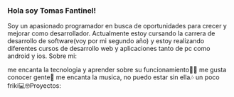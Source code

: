 ### Hola soy Tomas Fantinel!
Soy un apasionado programador en busca de oportunidades para crecer y mejorar como desarrollador. Actualmente estoy cursando la carrera de desarrollo de software(voy por mi segundo año) y estoy realizando diferentes cursos de desarrollo web y aplicaciones tanto de pc como android y ios. Sobre mi:

me encanta la tecnologia y aprender sobre su funcionamiento👨‍💻​
me gusta conocer gente🤝​
me encanta la musica, no puedo estar sin ella🎶​
un poco friki💻​🤓​Proyectos:
